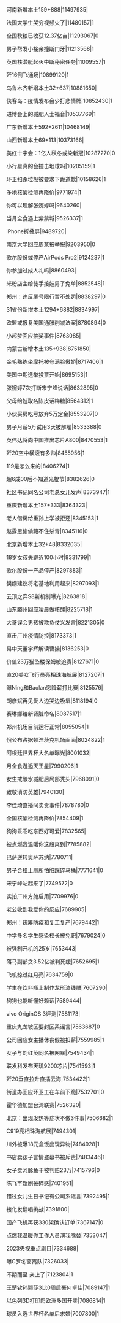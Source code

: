 河南新增本土159+888|11497935|

法国大学生哭穷视频火了|11480157|1

全国秋粮已收获12.37亿亩|11293067|0

男子帮发小接亲撞断门牙|11213568|1

英国核潜艇起火中断秘密任务|11009557|1

歼16倒飞通场|10899120|1

乌鲁木齐新增本土32+637|10881650|

侠客岛：疫情发布会少打悲情牌|10852430|1

进博会上的减肥人士福音|10537769|1

广东新增本土592+2611|10468149|

山西新增本土69+113|10373166|

美红十字会：1亿人秋冬或染新冠|10287270|0

小行星真的会撞击地球吗|10205159|1

环卫扫歪垃圾被要求下跪道歉|10158626|1

多地核酸检测再降价|9771974|1

你可以理解张婉婷吗|9640260|

当月全食遇上紫禁城|9526337|1

iPhone折叠屏|9489720|

南京大学回应周某被举报|9203950|0

歌尔股份或停产AirPods Pro2|9124237|1

你参加过成人礼吗|8860493|

米粉店主给徒手接娃男子免单|8852548|1

郑州：违反尾号限行暂不处罚|8838297|0

31省份新增本土1294+6882|8834997|

欧盟或报复美国通胀削减法案|8780894|0

小超梦回应抽奖事件|8763085|

内蒙古新增本土135+938|8751850|

金毛熟练坐摩托被夸满脸傲娇|8717406|1

美国中期选举投票开始|8695153|1

张婉婷7次打断宋宁峰说话|8632895|0

父母给娃取名陈皮话梅糖|8564312|1

小伙买房吃亏放弃5万定金|8553207|0

男子月薪5万试用3天被解雇|8533388|0

英伟达将向中国推出芯片A800|8470553|1

歼20空中横滚有多帅|8455956|1

119是怎么来的|8406274|1

超6成00后不知道光棍节|8382626|0

社区书记同名公司老总女儿发声|8373947|1

重庆新增本土157+333|8364323|

老人借房给重孙上学被拒还|8345153|1

赵露思偷偷藏不住杀青|8345116|0

北京新增本土32+48|8332035|

18岁女孩失踪近100小时|8331799|1

歌尔股份一产品停产|8297883|1

樊纲建议将宅基地利用起来|8297093|1

云顶之弈S8新机制曝光|8263818|

山东滕州回应凌晨做核酸|8225718|1

大哥误会男孩被欺负仗义发言|8221305|0

直击广州疫情防控|8173373|1

易中天董宇辉解读曹操|8136253|0

价值23万猫坠楼保姆被追责|8127671|0

直20美女飞行员亮相珠海航展|8127207|1

曝Ning和Baolan愿降薪打比赛|8125576|

胡彦斌再见爱人边哭边吸氧|8118194|0

赛琳娜给新肾脏命名|8087517|1

郑州机场目前运行正常|8055054|1

俄公布占据顿涅茨克机场画面|8024822|1

阿根廷世界杯大名单曝光|8001032|

月全食邂逅天王星|7990206|1

女生戒碳水减肥后局部秃头|7968091|0

致敬消防英雄|7940130|

李佳琦直播间卖贵事件|7878780|0

全国核酸检测再降价|7854409|1

狗狗乖乖吃东西好可爱|7832565|

被点燃我温暖你这段爽到|7785882|

巴萨逆转奥萨苏纳|7780711|

男子合租上厕所怕脏踩碎马桶|7771641|0

宋宁峰站起来了|7749572|0

实拍广州方舱启用|7709976|0

老公收到我爱你的反应|7689905|

郑州：统筹防疫和复工复产|7679442|1

中学多名学生感染校长被免职|7679024|0

被强制开机的25岁|7653443|

落马副部贪3.52亿被判死缓|7652695|1

飞机掠过红月亮|7634759|0

学生在饮料瓶上制作龙形漆线雕|7607290|

狗狗也能听懂好赖话|7589444|

vivo OriginOS 3评测|7581173|

重庆九龙坡区要封区系谣言|7563687|0

公司回应女主播休丧假被扣薪|7559985|1

女子与刘红英同名被网暴|7549434|1

联发科发布天玑9200芯片|7541593|1

歼20垂直拉升直插云海|7534422|1

街道办回应环卫工在车前下跪|7532701|0

霍华德加盟台湾联赛|7526320|

北京：出现发热等症状不做3件事|7506682|1

C919亮相珠海航展|7494301|

川外被曝18元盒饭出现异物|7484928|1

书店卖孩子言情盗墓书被斥责|7483446|1

女子卖河豚鱼干被判赔23万|7415796|0

陈飞宇新剧破碎感|7401951|

错过女儿生日书记有公司系谣言|7392495|1

接化发翻唱挑战|7391800|

国产飞机再获330架确认订单|7367147|0

点燃我温暖你工作人员演我嘴替|7353047|

2023央视重点剧目|7334688|

曝C罗冬窗离队|7326033|

不期而至 亲上了|7123804|1

王楚钦孙颖莎3比0周启豪何卓佳|7089147|1

以色列3D打印肉欧洲多国开卖|7086814|1

球员入选世界杯名单后求婚|7007800|1

